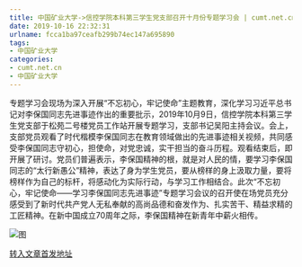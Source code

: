 ```yaml
---
title: 中国矿业大学->信控学院本科第三学生党支部召开十月份专题学习会 | cumt.net.cn
date: 2019-10-16 22:32:31
urlname: fcca1ba97ceafb299b74ec147a695890
tags: 
- 中国矿业大学
categories:
- cumt.net.cn
- 中国矿业大学
---
```

专题学习会现场为深入开展“不忘初心，牢记使命”主题教育，深化学习习近平总书记对李保国同志先进事迹作出的重要批示，2019年10月9日，信控学院本科第三学生党支部于松苑二号楼党员工作站开展专题学习，支部书记吴阳主持会议。会上，支部党员观看了时代楷模李保国同志在教育领域做出的先进事迹相关视频，共同感受李保国同志守初心，担使命，对党忠诚，实干担当的奋斗历程。观看结束后，即开展了研讨。党员们普遍表示，李保国精神的根，就是对人民的情，要学习李保国同志的“太行新愚公”精神，表达了身为学生党员，要从榜样的身上汲取力量，要将榜样作为自己的标杆，将感动化为实际行动，与学习工作相结合。此次“不忘初心，牢记使命——学习李保国同志先进事迹”专题学习会议的召开使在场党员充分感受到了新时代共产党人无私奉献的高尚品德和奋发作为、扎实苦干、精益求精的工匠精神。在新中国成立70周年之际，李保国精神在新青年中薪火相传。

![图](http://xwzx.cumt.edu.cn/_upload/article/images/0c/92/d1f054cf45f7a6ad2aea1d56dec7/2ede3245-4ce8-4f38-8b38-397d176ba23c.jpg)

[转入文章首发地址](http://xwzx.cumt.edu.cn/4e/88/c523a544392/page.htm)